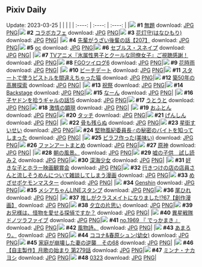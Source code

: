## Pixiv Daily
Update: 2023-03-25
|      |      |      |
| :----: | :----: | :----: |
|![](https://pixiv.microyu.workers.dev/c/240x480/img-master/img/2023/03/23/18/50/22/106483793_p0_master1200.jpg) **#1** [無題](https://www.pixiv.net/artworks/106483793) download: [JPG](https://pixiv.microyu.workers.dev/img-original/img/2023/03/23/18/50/22/106483793_p0.jpg) [PNG](https://pixiv.microyu.workers.dev/img-original/img/2023/03/23/18/50/22/106483793_p0.png)|![](https://pixiv.microyu.workers.dev/c/240x480/img-master/img/2023/03/23/17/58/11/106482450_p0_master1200.jpg) **#2** [コラボカフェ](https://www.pixiv.net/artworks/106482450) download: [JPG](https://pixiv.microyu.workers.dev/img-original/img/2023/03/23/17/58/11/106482450_p0.jpg) [PNG](https://pixiv.microyu.workers.dev/img-original/img/2023/03/23/17/58/11/106482450_p0.png)|![](https://pixiv.microyu.workers.dev/c/240x480/img-master/img/2023/03/23/00/01/47/106465485_p0_master1200.jpg) **#3** [花灯守(はなひもり)](https://www.pixiv.net/artworks/106465485) download: [JPG](https://pixiv.microyu.workers.dev/img-original/img/2023/03/23/00/01/47/106465485_p0.jpg) [PNG](https://pixiv.microyu.workers.dev/img-original/img/2023/03/23/00/01/47/106465485_p0.png)|
|![](https://pixiv.microyu.workers.dev/c/240x480/img-master/img/2023/03/24/19/00/48/106513593_p0_master1200.jpg) **#4** [先輩がうざい後輩の話【207】](https://www.pixiv.net/artworks/106513593) download: [JPG](https://pixiv.microyu.workers.dev/img-original/img/2023/03/24/19/00/48/106513593_p0.jpg) [PNG](https://pixiv.microyu.workers.dev/img-original/img/2023/03/24/19/00/48/106513593_p0.png)|![](https://pixiv.microyu.workers.dev/c/240x480/img-master/img/2023/03/23/00/43/11/106466900_p0_master1200.jpg) **#5** [oc](https://www.pixiv.net/artworks/106466900) download: [JPG](https://pixiv.microyu.workers.dev/img-original/img/2023/03/23/00/43/11/106466900_p0.jpg) [PNG](https://pixiv.microyu.workers.dev/img-original/img/2023/03/23/00/43/11/106466900_p0.png)|![](https://pixiv.microyu.workers.dev/c/240x480/img-master/img/2023/03/24/00/02/19/106494133_p0_master1200.jpg) **#6** [セブルス・スネイプ](https://www.pixiv.net/artworks/106494133) download: [JPG](https://pixiv.microyu.workers.dev/img-original/img/2023/03/24/00/02/19/106494133_p0.jpg) [PNG](https://pixiv.microyu.workers.dev/img-original/img/2023/03/24/00/02/19/106494133_p0.png)|
|![](https://pixiv.microyu.workers.dev/c/240x480/img-master/img/2023/03/24/01/00/14/106496163_p0_master1200.jpg) **#7** [TVアニメ『氷属性男子とクールな同僚女子』ご視聴感謝！](https://www.pixiv.net/artworks/106496163) download: [JPG](https://pixiv.microyu.workers.dev/img-original/img/2023/03/24/01/00/14/106496163_p0.jpg) [PNG](https://pixiv.microyu.workers.dev/img-original/img/2023/03/24/01/00/14/106496163_p0.png)|![](https://pixiv.microyu.workers.dev/c/240x480/img-master/img/2023/03/24/22/02/41/106519707_p0_master1200.jpg) **#8** [FGOツイログ6](https://www.pixiv.net/artworks/106519707) download: [JPG](https://pixiv.microyu.workers.dev/img-original/img/2023/03/24/22/02/41/106519707_p0.jpg) [PNG](https://pixiv.microyu.workers.dev/img-original/img/2023/03/24/22/02/41/106519707_p0.png)|![](https://pixiv.microyu.workers.dev/c/240x480/img-master/img/2023/03/23/12/20/27/106476729_p0_master1200.jpg) **#9** [花時雨](https://www.pixiv.net/artworks/106476729) download: [JPG](https://pixiv.microyu.workers.dev/img-original/img/2023/03/23/12/20/27/106476729_p0.jpg) [PNG](https://pixiv.microyu.workers.dev/img-original/img/2023/03/23/12/20/27/106476729_p0.png)|
|![](https://pixiv.microyu.workers.dev/c/240x480/img-master/img/2023/03/23/21/29/35/106488448_p0_master1200.jpg) **#10** [ビーチデート](https://www.pixiv.net/artworks/106488448) download: [JPG](https://pixiv.microyu.workers.dev/img-original/img/2023/03/23/21/29/35/106488448_p0.jpg) [PNG](https://pixiv.microyu.workers.dev/img-original/img/2023/03/23/21/29/35/106488448_p0.png)|![](https://pixiv.microyu.workers.dev/c/240x480/img-master/img/2023/03/24/11/30/23/106504871_p0_master1200.jpg) **#11** [スタートで使うピストルを間違えちゃった猫](https://www.pixiv.net/artworks/106504871) download: [JPG](https://pixiv.microyu.workers.dev/img-original/img/2023/03/24/11/30/23/106504871_p0.jpg) [PNG](https://pixiv.microyu.workers.dev/img-original/img/2023/03/24/11/30/23/106504871_p0.png)|![](https://pixiv.microyu.workers.dev/c/240x480/img-master/img/2023/03/24/07/30/05/106501703_p0_master1200.jpg) **#12** [築50年の高層探索](https://www.pixiv.net/artworks/106501703) download: [JPG](https://pixiv.microyu.workers.dev/img-original/img/2023/03/24/07/30/05/106501703_p0.jpg) [PNG](https://pixiv.microyu.workers.dev/img-original/img/2023/03/24/07/30/05/106501703_p0.png)|
|![](https://pixiv.microyu.workers.dev/c/240x480/img-master/img/2023/03/24/18/19/02/106498990_p0_master1200.jpg) **#13** [祝祭](https://www.pixiv.net/artworks/106498990) download: [JPG](https://pixiv.microyu.workers.dev/img-original/img/2023/03/24/18/19/02/106498990_p0.jpg) [PNG](https://pixiv.microyu.workers.dev/img-original/img/2023/03/24/18/19/02/106498990_p0.png)|![](https://pixiv.microyu.workers.dev/c/240x480/img-master/img/2023/03/23/01/05/42/106467566_p0_master1200.jpg) **#14** [Backstage](https://www.pixiv.net/artworks/106467566) download: [JPG](https://pixiv.microyu.workers.dev/img-original/img/2023/03/23/01/05/42/106467566_p0.jpg) [PNG](https://pixiv.microyu.workers.dev/img-original/img/2023/03/23/01/05/42/106467566_p0.png)|![](https://pixiv.microyu.workers.dev/c/240x480/img-master/img/2023/03/23/02/05/57/106468977_p0_master1200.jpg) **#15** [なーん](https://www.pixiv.net/artworks/106468977) download: [JPG](https://pixiv.microyu.workers.dev/img-original/img/2023/03/23/02/05/57/106468977_p0.jpg) [PNG](https://pixiv.microyu.workers.dev/img-original/img/2023/03/23/02/05/57/106468977_p0.png)|
|![](https://pixiv.microyu.workers.dev/c/240x480/img-master/img/2023/03/23/00/03/09/106465583_p0_master1200.jpg) **#16** [子ヤドンを拾うギャルの話15](https://www.pixiv.net/artworks/106465583) download: [JPG](https://pixiv.microyu.workers.dev/img-original/img/2023/03/23/00/03/09/106465583_p0.jpg) [PNG](https://pixiv.microyu.workers.dev/img-original/img/2023/03/23/00/03/09/106465583_p0.png)|![](https://pixiv.microyu.workers.dev/c/240x480/img-master/img/2023/03/24/00/14/31/106494727_p0_master1200.jpg) **#17** [うとうと](https://www.pixiv.net/artworks/106494727) download: [JPG](https://pixiv.microyu.workers.dev/img-original/img/2023/03/24/00/14/31/106494727_p0.jpg) [PNG](https://pixiv.microyu.workers.dev/img-original/img/2023/03/24/00/14/31/106494727_p0.png)|![](https://pixiv.microyu.workers.dev/c/240x480/img-master/img/2023/03/23/08/03/26/106473259_p0_master1200.jpg) **#18** [激情の顕現](https://www.pixiv.net/artworks/106473259) download: [JPG](https://pixiv.microyu.workers.dev/img-original/img/2023/03/23/08/03/26/106473259_p0.jpg) [PNG](https://pixiv.microyu.workers.dev/img-original/img/2023/03/23/08/03/26/106473259_p0.png)|
|![](https://pixiv.microyu.workers.dev/c/240x480/img-master/img/2023/03/24/20/30/02/106516310_p0_master1200.jpg) **#19** [おふとん](https://www.pixiv.net/artworks/106516310) download: [JPG](https://pixiv.microyu.workers.dev/img-original/img/2023/03/24/20/30/02/106516310_p0.jpg) [PNG](https://pixiv.microyu.workers.dev/img-original/img/2023/03/24/20/30/02/106516310_p0.png)|![](https://pixiv.microyu.workers.dev/c/240x480/img-master/img/2023/03/24/03/34/01/106499183_p0_master1200.jpg) **#20** [タッチ](https://www.pixiv.net/artworks/106499183) download: [JPG](https://pixiv.microyu.workers.dev/img-original/img/2023/03/24/03/34/01/106499183_p0.jpg) [PNG](https://pixiv.microyu.workers.dev/img-original/img/2023/03/24/03/34/01/106499183_p0.png)|![](https://pixiv.microyu.workers.dev/c/240x480/img-master/img/2023/03/23/15/30/31/106479665_p0_master1200.jpg) **#21** [げんしん](https://www.pixiv.net/artworks/106479665) download: [JPG](https://pixiv.microyu.workers.dev/img-original/img/2023/03/23/15/30/31/106479665_p0.jpg) [PNG](https://pixiv.microyu.workers.dev/img-original/img/2023/03/23/15/30/31/106479665_p0.png)|
|![](https://pixiv.microyu.workers.dev/c/240x480/img-master/img/2023/03/23/23/02/56/106491809_p0_master1200.jpg) **#22** [骨も残らぬ](https://www.pixiv.net/artworks/106491809) download: [JPG](https://pixiv.microyu.workers.dev/img-original/img/2023/03/23/23/02/56/106491809_p0.jpg) [PNG](https://pixiv.microyu.workers.dev/img-original/img/2023/03/23/23/02/56/106491809_p0.png)|![](https://pixiv.microyu.workers.dev/c/240x480/img-master/img/2023/03/23/00/01/08/106465422_p0_master1200.jpg) **#23** [星街すいせい](https://www.pixiv.net/artworks/106465422) download: [JPG](https://pixiv.microyu.workers.dev/img-original/img/2023/03/23/00/01/08/106465422_p0.jpg) [PNG](https://pixiv.microyu.workers.dev/img-original/img/2023/03/23/00/01/08/106465422_p0.png)|![](https://pixiv.microyu.workers.dev/c/240x480/img-master/img/2023/03/23/00/00/42/106465369_p0_master1200.jpg) **#24** [堅物風紀委員長♂の秘密のバイトを知ってしまった](https://www.pixiv.net/artworks/106465369) download: [JPG](https://pixiv.microyu.workers.dev/img-original/img/2023/03/23/00/00/42/106465369_p0.jpg) [PNG](https://pixiv.microyu.workers.dev/img-original/img/2023/03/23/00/00/42/106465369_p0.png)|
|![](https://pixiv.microyu.workers.dev/c/240x480/img-master/img/2023/03/23/16/57/09/106481166_p0_master1200.jpg) **#25** [ピラフ作った(美味い)](https://www.pixiv.net/artworks/106481166) download: [JPG](https://pixiv.microyu.workers.dev/img-original/img/2023/03/23/16/57/09/106481166_p0.jpg) [PNG](https://pixiv.microyu.workers.dev/img-original/img/2023/03/23/16/57/09/106481166_p0.png)|![](https://pixiv.microyu.workers.dev/c/240x480/img-master/img/2023/03/24/18/11/35/106512262_p0_master1200.jpg) **#26** [ファンアートまとめ](https://www.pixiv.net/artworks/106512262) download: [JPG](https://pixiv.microyu.workers.dev/img-original/img/2023/03/24/18/11/35/106512262_p0.jpg) [PNG](https://pixiv.microyu.workers.dev/img-original/img/2023/03/24/18/11/35/106512262_p0.png)|![](https://pixiv.microyu.workers.dev/c/240x480/img-master/img/2023/03/24/00/39/04/106495584_p0_master1200.jpg) **#27** [原神](https://www.pixiv.net/artworks/106495584) download: [JPG](https://pixiv.microyu.workers.dev/img-original/img/2023/03/24/00/39/04/106495584_p0.jpg) [PNG](https://pixiv.microyu.workers.dev/img-original/img/2023/03/24/00/39/04/106495584_p0.png)|
|![](https://pixiv.microyu.workers.dev/c/240x480/img-master/img/2023/03/23/10/58/59/106474199_p0_master1200.jpg) **#28** [朝の風景。](https://www.pixiv.net/artworks/106474199) download: [JPG](https://pixiv.microyu.workers.dev/img-original/img/2023/03/23/10/58/59/106474199_p0.jpg) [PNG](https://pixiv.microyu.workers.dev/img-original/img/2023/03/23/10/58/59/106474199_p0.png)|![](https://pixiv.microyu.workers.dev/c/240x480/img-master/img/2023/03/23/17/16/36/106481624_p0_master1200.jpg) **#29** [嘘の子供　試し読み２](https://www.pixiv.net/artworks/106481624) download: [JPG](https://pixiv.microyu.workers.dev/img-original/img/2023/03/23/17/16/36/106481624_p0.jpg) [PNG](https://pixiv.microyu.workers.dev/img-original/img/2023/03/23/17/16/36/106481624_p0.png)|![](https://pixiv.microyu.workers.dev/c/240x480/img-master/img/2023/03/23/10/52/54/106475344_p0_master1200.jpg) **#30** [深海少女](https://www.pixiv.net/artworks/106475344) download: [JPG](https://pixiv.microyu.workers.dev/img-original/img/2023/03/23/10/52/54/106475344_p0.jpg) [PNG](https://pixiv.microyu.workers.dev/img-original/img/2023/03/23/10/52/54/106475344_p0.png)|
|![](https://pixiv.microyu.workers.dev/c/240x480/img-master/img/2023/03/23/21/34/45/106488673_p0_master1200.jpg) **#31** [好きな子とホラー映画観賞会](https://www.pixiv.net/artworks/106488673) download: [JPG](https://pixiv.microyu.workers.dev/img-original/img/2023/03/23/21/34/45/106488673_p0.jpg) [PNG](https://pixiv.microyu.workers.dev/img-original/img/2023/03/23/21/34/45/106488673_p0.png)|![](https://pixiv.microyu.workers.dev/c/240x480/img-master/img/2023/03/23/00/10/18/106465879_p0_master1200.jpg) **#32** [行きつけの店の店員さんと流しそうめんについて雑談してしまう漫画](https://www.pixiv.net/artworks/106465879) download: [JPG](https://pixiv.microyu.workers.dev/img-original/img/2023/03/23/00/10/18/106465879_p0.jpg) [PNG](https://pixiv.microyu.workers.dev/img-original/img/2023/03/23/00/10/18/106465879_p0.png)|![](https://pixiv.microyu.workers.dev/c/240x480/img-master/img/2023/03/24/20/18/11/106515933_p0_master1200.jpg) **#33** [めざせポケモンマスター](https://www.pixiv.net/artworks/106515933) download: [JPG](https://pixiv.microyu.workers.dev/img-original/img/2023/03/24/20/18/11/106515933_p0.jpg) [PNG](https://pixiv.microyu.workers.dev/img-original/img/2023/03/24/20/18/11/106515933_p0.png)|
|![](https://pixiv.microyu.workers.dev/c/240x480/img-master/img/2023/03/23/00/50/09/106467087_p0_master1200.jpg) **#34** [Genshin](https://www.pixiv.net/artworks/106467087) download: [JPG](https://pixiv.microyu.workers.dev/img-original/img/2023/03/23/00/50/09/106467087_p0.jpg) [PNG](https://pixiv.microyu.workers.dev/img-original/img/2023/03/23/00/50/09/106467087_p0.png)|![](https://pixiv.microyu.workers.dev/c/240x480/img-master/img/2023/03/23/00/00/51/106465387_p0_master1200.jpg) **#35** [メシアちゃんLINEスタンプ](https://www.pixiv.net/artworks/106465387) download: [JPG](https://pixiv.microyu.workers.dev/img-original/img/2023/03/23/00/00/51/106465387_p0.jpg) [PNG](https://pixiv.microyu.workers.dev/img-original/img/2023/03/23/00/00/51/106465387_p0.png)|![](https://pixiv.microyu.workers.dev/c/240x480/img-master/img/2023/03/24/16/12/39/106509614_p0_master1200.jpg) **#36** [尾ひれ](https://www.pixiv.net/artworks/106509614) download: [JPG](https://pixiv.microyu.workers.dev/img-original/img/2023/03/24/16/12/39/106509614_p0.jpg) [PNG](https://pixiv.microyu.workers.dev/img-original/img/2023/03/24/16/12/39/106509614_p0.png)|
|![](https://pixiv.microyu.workers.dev/c/240x480/img-master/img/2023/03/24/00/02/54/106494173_p0_master1200.jpg) **#37** [推しがクラスメイトになりました!?67【創作漫画】](https://www.pixiv.net/artworks/106494173) download: [JPG](https://pixiv.microyu.workers.dev/img-original/img/2023/03/24/00/02/54/106494173_p0.jpg) [PNG](https://pixiv.microyu.workers.dev/img-original/img/2023/03/24/00/02/54/106494173_p0.png)|![](https://pixiv.microyu.workers.dev/c/240x480/img-master/img/2023/03/24/19/47/32/106514932_p0_master1200.jpg) **#38** [夕立の片思い](https://www.pixiv.net/artworks/106514932) download: [JPG](https://pixiv.microyu.workers.dev/img-original/img/2023/03/24/19/47/32/106514932_p0.jpg) [PNG](https://pixiv.microyu.workers.dev/img-original/img/2023/03/24/19/47/32/106514932_p0.png)|![](https://pixiv.microyu.workers.dev/c/240x480/img-master/img/2023/03/23/00/17/28/106466138_p0_master1200.jpg) **#39** [お兄様は、怪物を愛せる探偵ですか？](https://www.pixiv.net/artworks/106466138) download: [JPG](https://pixiv.microyu.workers.dev/img-original/img/2023/03/23/00/17/28/106466138_p0.jpg) [PNG](https://pixiv.microyu.workers.dev/img-original/img/2023/03/23/00/17/28/106466138_p0.png)|
|![](https://pixiv.microyu.workers.dev/c/240x480/img-master/img/2023/03/24/22/20/13/106520367_p0_master1200.jpg) **#40** [異星戦隊ドノツラファイブ](https://www.pixiv.net/artworks/106520367) download: [JPG](https://pixiv.microyu.workers.dev/img-original/img/2023/03/24/22/20/13/106520367_p0.jpg) [PNG](https://pixiv.microyu.workers.dev/img-original/img/2023/03/24/22/20/13/106520367_p0.png)|![](https://pixiv.microyu.workers.dev/c/240x480/img-master/img/2023/03/23/12/25/10/106476795_p0_master1200.jpg) **#41** [no.1969 『 でっかまき 』](https://www.pixiv.net/artworks/106476795) download: [JPG](https://pixiv.microyu.workers.dev/img-original/img/2023/03/23/12/25/10/106476795_p0.jpg) [PNG](https://pixiv.microyu.workers.dev/img-original/img/2023/03/23/12/25/10/106476795_p0.png)|![](https://pixiv.microyu.workers.dev/c/240x480/img-master/img/2023/03/24/09/14/18/106503051_p0_master1200.jpg) **#42** [風物詩。](https://www.pixiv.net/artworks/106503051) download: [JPG](https://pixiv.microyu.workers.dev/img-original/img/2023/03/24/09/14/18/106503051_p0.jpg) [PNG](https://pixiv.microyu.workers.dev/img-original/img/2023/03/24/09/14/18/106503051_p0.png)|
|![](https://pixiv.microyu.workers.dev/c/240x480/img-master/img/2023/03/23/00/53/55/106467187_p0_master1200.jpg) **#43** [あまろり。](https://www.pixiv.net/artworks/106467187) download: [JPG](https://pixiv.microyu.workers.dev/img-original/img/2023/03/23/00/53/55/106467187_p0.jpg) [PNG](https://pixiv.microyu.workers.dev/img-original/img/2023/03/23/00/53/55/106467187_p0.png)|![](https://pixiv.microyu.workers.dev/c/240x480/img-master/img/2023/03/23/00/01/14/106465432_p0_master1200.jpg) **#44** [ココナ&春原シュン(幼女)](https://www.pixiv.net/artworks/106465432) download: [JPG](https://pixiv.microyu.workers.dev/img-original/img/2023/03/23/00/01/14/106465432_p0.jpg) [PNG](https://pixiv.microyu.workers.dev/img-original/img/2023/03/23/00/01/14/106465432_p0.png)|![](https://pixiv.microyu.workers.dev/c/240x480/img-master/img/2023/03/23/13/05/16/106477498_p0_master1200.jpg) **#45** [家庭が崩壊した妻の逆襲　その68](https://www.pixiv.net/artworks/106477498) download: [JPG](https://pixiv.microyu.workers.dev/img-original/img/2023/03/23/13/05/16/106477498_p0.jpg) [PNG](https://pixiv.microyu.workers.dev/img-original/img/2023/03/23/13/05/16/106477498_p0.png)|
|![](https://pixiv.microyu.workers.dev/c/240x480/img-master/img/2023/03/23/00/06/32/106465739_p0_master1200.jpg) **#46** [【自主製作】月歌の始まり 第279話](https://www.pixiv.net/artworks/106465739) download: [JPG](https://pixiv.microyu.workers.dev/img-original/img/2023/03/23/00/06/32/106465739_p0.jpg) [PNG](https://pixiv.microyu.workers.dev/img-original/img/2023/03/23/00/06/32/106465739_p0.png)|![](https://pixiv.microyu.workers.dev/c/240x480/img-master/img/2023/03/24/21/57/19/106519418_p0_master1200.jpg) **#47** [ミンナ・ナカヨシ](https://www.pixiv.net/artworks/106519418) download: [JPG](https://pixiv.microyu.workers.dev/img-original/img/2023/03/24/21/57/19/106519418_p0.jpg) [PNG](https://pixiv.microyu.workers.dev/img-original/img/2023/03/24/21/57/19/106519418_p0.png)|![](https://pixiv.microyu.workers.dev/c/240x480/img-master/img/2023/03/23/11/09/25/106475599_p0_master1200.jpg) **#48** [0323](https://www.pixiv.net/artworks/106475599) download: [JPG](https://pixiv.microyu.workers.dev/img-original/img/2023/03/23/11/09/25/106475599_p0.jpg) [PNG](https://pixiv.microyu.workers.dev/img-original/img/2023/03/23/11/09/25/106475599_p0.png)|
